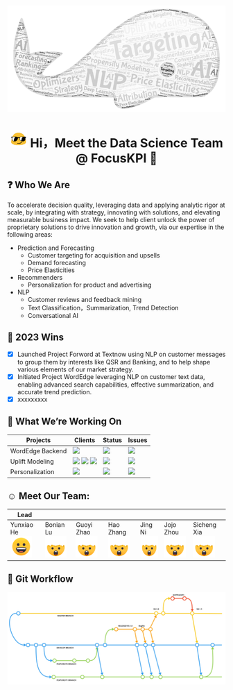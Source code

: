 <p align="center">
  <img src=profile/skills.png" width="600"/>
</p>

<div align="center">
<h1 style="text-align: center;"> <img src="profile/hi.gif" width="40" height="40">  Hi，Meet the Data Science Team @ FocusKPI 👋</h1>
  
</div>

## ❓ Who We Are 
To accelerate decision quality, leveraging data and applying analytic rigor at scale, by integrating with strategy, innovating with solutions, and elevating measurable business impact.​ We seek to help client unlock the power of proprietary solutions to drive innovation and growth, via our expertise in the following areas:
* Prediction and Forecasting
  * Customer targeting for acquisition and upsells
  * Demand forecasting
  * Price Elasticities
* Recommenders
  * Personalization for product and advertising
* NLP 
  * Customer reviews and feedback mining
  * Text Classification，Summarization, Trend Detection
  * Conversational AI

## 🏅 2023 Wins 
- [x] Launched Project Forword at Textnow using NLP on customer messages to group them by interests like QSR and Banking, and to help shape various elements of our market strategy.
- [x] Initiated Project WordEdge leveraging NLP on customer text data, enabling advanced search capabilities, effective summarization, and accurate trend prediction.
- [x] xxxxxxxxx

## 🚀 What We’re Working On 
| Projects         | Clients                                                                               | Status                                                                                   | Issues |
|------------------|---------------------------------------------------------------------------------------|------------------------------------------------------------------------------------------|--------|
| WordEdge Backend | ![](https://img.shields.io/badge/FocusKPI-FFA500?style=for-the-badge&logoColor=white) | ![](https://img.shields.io/badge/In_Progress-00FF00?style=for-the-badge&logoColor=white) |  ![](https://img.shields.io/badge/issue-1_open-yellow.svg) |
| Uplift Modeling  | ![](https://img.shields.io/badge/Adobe-FF0000?style=for-the-badge&logoColor=white) ![](https://img.shields.io/badge/Walmart-2a9df4?style=for-the-badge&logoColor=white) ![](https://img.shields.io/badge/CVS-FF0000?style=for-the-badge&logoColor=white) | ![](https://img.shields.io/badge/In_Progress-00FF00?style=for-the-badge&logoColor=white) |   ![](https://img.shields.io/badge/issue-1_open-yellow.svg)     |
| Personalization  | ![](https://img.shields.io/badge/Adobe-FF0000?style=for-the-badge&logoColor=white) | ![](https://img.shields.io/badge/In_Progress-00FF00?style=for-the-badge&logoColor=white) |   ![](https://img.shields.io/badge/issue-1_open-yellow.svg)     |

## ☺️ Meet Our Team:
|    Lead    |           |            |           |         |           |              |
|------------|-----------|------------|-----------|---------|-----------|--------------|
| Yunxiao He <br> <img src="profile/smile.gif" width="50" height="50"> | Bonian Lu <br> <img src="profile/brain.gif" width="50" height="50">| Guoyi Zhao <br> <img src="profile/brain.gif" width="50" height="50">| Hao Zhang <br> <img src="profile/brain.gif" width="50" height="50">| Jing Ni <br> <img src="profile/brain.gif" width="50" height="50">| Jojo Zhou <br> <img src="profile/brain.gif" width="50" height="50">| Sicheng Xia<br> <img src="profile/brain.gif" width="50" height="50"> |

## 📖 Git Workflow
<img src="profile/git.jpg">
